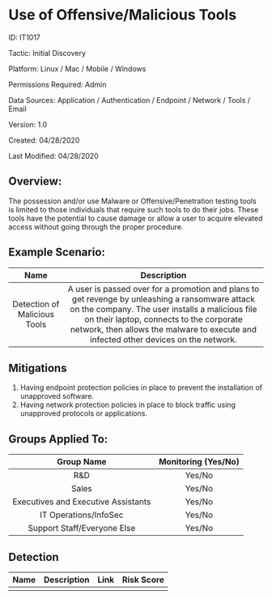# **Use of Offensive/Malicious Tools**

ID: IT1017

Tactic: Initial Discovery

Platform: Linux / Mac / Mobile / Windows

Permissions Required: Admin

Data Sources: Application / Authentication / Endpoint / Network / Tools / Email

Version: 1.0

Created: 04/28/2020

Last Modified: 04/28/2020


## **Overview:**
The possession and/or use Malware or Offensive/Penetration testing tools is limited to those individuals that require such tools to do their jobs. These tools have the potential to cause damage or allow a user to acquire elevated access without going through the proper procedure.

## **Example Scenario:**

| Name | Description |
| :---:| :---:|
| Detection of Malicious Tools | A user is passed over for a promotion and plans to get revenge by unleashing a ransomware attack on the company. The user installs a malicious file on their laptop, connects to the corporate network, then allows the malware to execute and infected other devices on the network.    |
  

## **Mitigations**

1. Having endpoint protection policies in place to prevent the installation of unapproved software.
2. Having network protection policies in place to block traffic using unapproved protocols or applications. 




## **Groups Applied To:**
| Group Name | Monitoring (Yes/No) |
| :---: | :---:|
| R&D	| Yes/No |
| Sales | Yes/No |
| Executives and Executive Assistants |	Yes/No |
| IT Operations/InfoSec	| Yes/No |
|Support Staff/Everyone Else | Yes/No|

## **Detection**
| Name | Description | Link | Risk Score |
| :---: | :---:|:---: | :---:|
|  | | | |  





